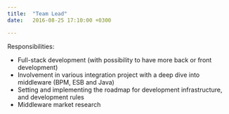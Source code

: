 ```yaml
---
title:  "Team Lead"
date:   2016-08-25 17:10:00 +0300

---
```

Responsibilities:
 - ﻿Full-stack development (with possibility to have more back or front development)
 - Involvement in various integration project with a deep dive into middleware (BPM, ESB and Java)
- Setting and implementing the roadmap for development infrastructure, and development rules
- Middleware market research

